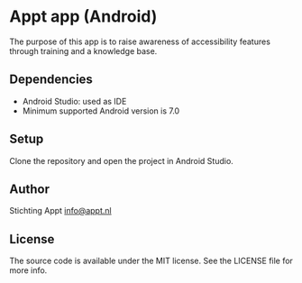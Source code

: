 # Appt app (Android)

The purpose of this app is to raise awareness of accessibility features through training and a knowledge base.

## Dependencies

- Android Studio: used as IDE
- Minimum supported Android version is 7.0

## Setup

Clone the repository and open the project in Android Studio.

## Author

Stichting Appt <info@appt.nl>

## License

The source code is available under the MIT license. See the LICENSE file for more info.